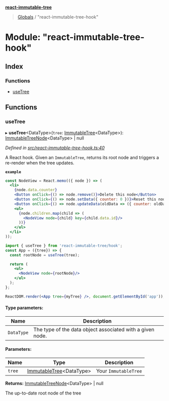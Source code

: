 **[react-immutable-tree](../README.md)**

> [Globals](../globals.md) / "react-immutable-tree-hook"

# Module: "react-immutable-tree-hook"

## Index

### Functions

* [useTree](_react_immutable_tree_hook_.md#usetree)

## Functions

### useTree

▸ **useTree**\<DataType>(`tree`: [ImmutableTree](../classes/_react_immutable_tree_.immutabletree.md)\<DataType>): [ImmutableTreeNode](../classes/_react_immutable_tree_.immutabletreenode.md)\<DataType> \| null

*Defined in [src/react-immutable-tree-hook.ts:40](https://github.com/mrjacobbloom/react-immutable-tree/blob/05d5e32/src/react-immutable-tree-hook.ts#L40)*

A React hook. Given an `ImmutableTree`, returns its root node and triggers a
re-render when the tree updates.

**`example`** 
```jsx
const NodeView = React.memo(({ node }) => (
  <li>
    {node.data.counter}
    <Button onClick={() => node.remove()}>Delete this node</Button>
    <Button onClick={() => node.setData({ counter: 0 })}>Reset this node</Button>
    <Button onClick={() => node.updateData(oldData => ({ counter: oldData.counter + 1 }))}>Increment this node</Button>
    <ul>
      {node.children.map(child => (
        <NodeView node={child} key={child.data.id}/>
      ))}
    </ul>
  </li>
));

import { useTree } from 'react-immutable-tree/hook';
const App = ({tree}) => {
  const rootNode = useTree(tree);

  return (
    <ul>
      <NodeView node={rootNode}/>
    </ul>
  );
};

ReactDOM.render(<App tree={myTree} />, document.getElementById('app'));
```

#### Type parameters:

Name | Description |
------ | ------ |
`DataType` | The type of the data object associated with a given node. |

#### Parameters:

Name | Type | Description |
------ | ------ | ------ |
`tree` | [ImmutableTree](../classes/_react_immutable_tree_.immutabletree.md)\<DataType> | Your `ImmutableTree` |

**Returns:** [ImmutableTreeNode](../classes/_react_immutable_tree_.immutabletreenode.md)\<DataType> \| null

The up-to-date root node of the tree
